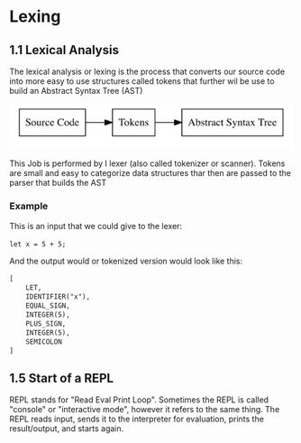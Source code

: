 # Lexing

## 1.1 Lexical Analysis

The lexical analysis or lexing is the process that converts our source code into more easy to use structures called tokens that further wil be use to build an Abstract Syntax Tree (AST)

![alt text](lexical-analysis.png)

This Job is performed by I lexer (also called tokenizer or scanner). Tokens are small and easy to categorize data structures thar then are passed to the parser that builds the AST

### Example

This is an input that we could give to the lexer:

`let x = 5 + 5;`

And the output would or tokenized version would look like this:

```
[
    LET,
    IDENTIFIER("x"),
    EQUAL_SIGN,
    INTEGER(5),
    PLUS_SIGN,
    INTEGER(5),
    SEMICOLON
]
```

## 1.5 Start of a REPL

REPL stands for "Read Eval Print Loop". Sometimes the REPL is called "console" or "interactive mode", however it refers to the same thing. The REPL reads input, sends it to the interpreter for evaluation, prints the result/output, and starts again.
